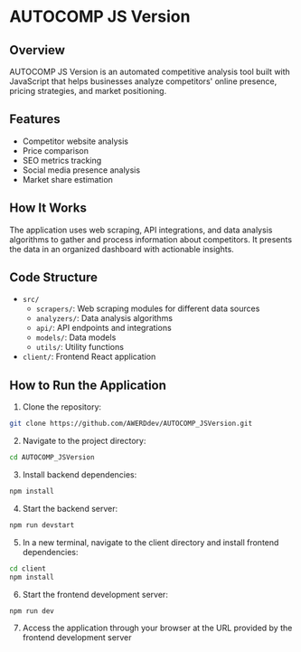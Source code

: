 # AUTOCOMP JS Version

## Overview
AUTOCOMP JS Version is an automated competitive analysis tool built with JavaScript that helps businesses analyze competitors' online presence, pricing strategies, and market positioning.

## Features
- Competitor website analysis
- Price comparison
- SEO metrics tracking
- Social media presence analysis
- Market share estimation

## How It Works
The application uses web scraping, API integrations, and data analysis algorithms to gather and process information about competitors. It presents the data in an organized dashboard with actionable insights.

## Code Structure
- `src/`
  - `scrapers/`: Web scraping modules for different data sources
  - `analyzers/`: Data analysis algorithms
  - `api/`: API endpoints and integrations
  - `models/`: Data models
  - `utils/`: Utility functions
- `client/`: Frontend React application

## How to Run the Application
1. Clone the repository:
```bash
git clone https://github.com/AWERDdev/AUTOCOMP_JSVersion.git
```

2. Navigate to the project directory:
```bash
cd AUTOCOMP_JSVersion
```

3. Install backend dependencies:
```bash
npm install
```

4. Start the backend server:
```bash
npm run devstart
```

5. In a new terminal, navigate to the client directory and install frontend dependencies:
```bash
cd client
npm install
```

6. Start the frontend development server:
```bash
npm run dev
```

7. Access the application through your browser at the URL provided by the frontend development server
